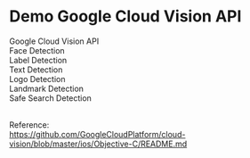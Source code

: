 # Demo Google Cloud Vision API

Google Cloud Vision API </br>
Face Detection </br>
Label  Detection </br>
Text Detection </br>
Logo Detection </br>
Landmark Detection </br>
Safe Search Detection </br> </br>

Reference: </br>
https://github.com/GoogleCloudPlatform/cloud-vision/blob/master/ios/Objective-C/README.md </br>
